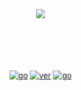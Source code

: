<div align="center">

<p align="center">
<img src="https://cdn.jsdelivr.net/gh/boylegu/TyrShield/assets/image/TyrShield.png">
</p>

<h1 style="border-bottom: none"><br /></h1>

[![go](https://img.shields.io/badge/Go-1.24+-66C9D6)]()
[![ver](https://img.shields.io/badge/version-1.0.0-E940AF)]()
[![go](https://img.shields.io/badge/license-MIT-E940AF)]()
</div>